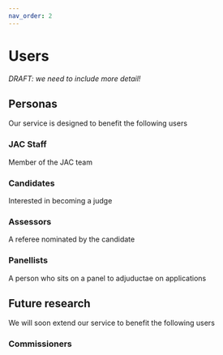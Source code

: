 ```yaml
---
nav_order: 2
---
```


# Users

_DRAFT: we need to include more detail!_

## Personas

Our service is designed to benefit the following users

### JAC Staff
Member of the JAC team

### Candidates
Interested in becoming a judge

### Assessors
A referee nominated by the candidate

### Panellists
A person who sits on a panel to adjuductae on applications

## Future research

We will soon extend our service to benefit the following users

### Commissioners

